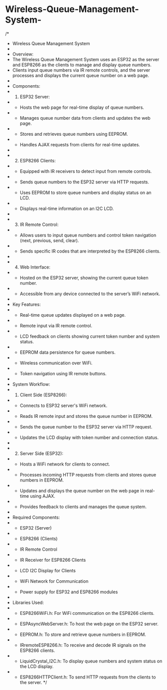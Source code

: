 # Wireless-Queue-Management-System-

/*
 * Wireless Queue Management System
 *
 * Overview:
 * The Wireless Queue Management System uses an ESP32 as the server and ESP8266 as the clients to manage and display queue numbers. 
 * Clients input queue numbers via IR remote controls, and the server processes and displays the current queue number on a web page.
 *
 * Components:
 * 1. ESP32 Server:
 *    - Hosts the web page for real-time display of queue numbers.
 *    - Manages queue number data from clients and updates the web page.
 *    - Stores and retrieves queue numbers using EEPROM.
 *    - Handles AJAX requests from clients for real-time updates.
 *
 * 2. ESP8266 Clients:
 *    - Equipped with IR receivers to detect input from remote controls.
 *    - Sends queue numbers to the ESP32 server via HTTP requests.
 *    - Uses EEPROM to store queue numbers and display status on an LCD.
 *    - Displays real-time information on an I2C LCD.
 *
 * 3. IR Remote Control:
 *    - Allows users to input queue numbers and control token navigation (next, previous, send, clear).
 *    - Sends specific IR codes that are interpreted by the ESP8266 clients.
 *
 * 4. Web Interface:
 *    - Hosted on the ESP32 server, showing the current queue token number.
 *    - Accessible from any device connected to the server’s WiFi network.
 *
 * Key Features:
 * - Real-time queue updates displayed on a web page.
 * - Remote input via IR remote control.
 * - LCD feedback on clients showing current token number and system status.
 * - EEPROM data persistence for queue numbers.
 * - Wireless communication over WiFi.
 * - Token navigation using IR remote buttons.
 *
 * System Workflow:
 * 1. Client Side (ESP8266):
 *    - Connects to ESP32 server's WiFi network.
 *    - Reads IR remote input and stores the queue number in EEPROM.
 *    - Sends the queue number to the ESP32 server via HTTP request.
 *    - Updates the LCD display with token number and connection status.
 *
 * 2. Server Side (ESP32):
 *    - Hosts a WiFi network for clients to connect.
 *    - Processes incoming HTTP requests from clients and stores queue numbers in EEPROM.
 *    - Updates and displays the queue number on the web page in real-time using AJAX.
 *    - Provides feedback to clients and manages the queue system.
 *
 * Required Components:
 * - ESP32 (Server)
 * - ESP8266 (Clients)
 * - IR Remote Control
 * - IR Receiver for ESP8266 Clients
 * - LCD I2C Display for Clients
 * - WiFi Network for Communication
 * - Power supply for ESP32 and ESP8266 modules
 *
 * Libraries Used:
 * - ESP8266WiFi.h: For WiFi communication on the ESP8266 clients.
 * - ESPAsyncWebServer.h: To host the web page on the ESP32 server.
 * - EEPROM.h: To store and retrieve queue numbers in EEPROM.
 * - IRremoteESP8266.h: To receive and decode IR signals on the ESP8266 clients.
 * - LiquidCrystal_I2C.h: To display queue numbers and system status on the LCD display.
 * - ESP8266HTTPClient.h: To send HTTP requests from the clients to the server.
 */
